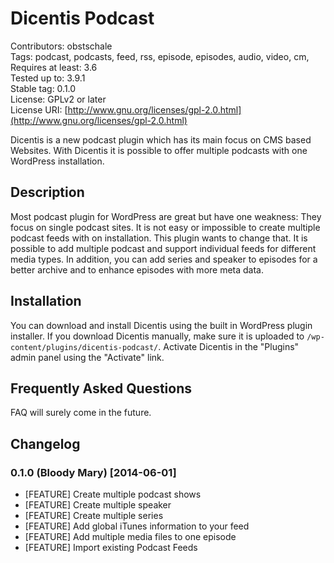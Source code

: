 # Dicentis Podcast
Contributors: obstschale  
Tags: podcast, podcasts, feed, rss, episode, episodes, audio, video, cm,  
Requires at least: 3.6  
Tested up to: 3.9.1  
Stable tag: 0.1.0  
License: GPLv2 or later  
License URI: [http://www.gnu.org/licenses/gpl-2.0.html](http://www.gnu.org/licenses/gpl-2.0.html)  

Dicentis is a new podcast plugin which has its main focus on CMS based Websites. With Dicentis it is possible to offer multiple podcasts with one WordPress installation.

## Description
Most podcast plugin for WordPress are great but have one weakness: They focus on single podcast sites. It is not easy or impossible to create multiple podcast feeds with on installation. This plugin wants to change that. It is possible to add multiple podcast and support individual feeds for different media types. In addition, you can add series and speaker to episodes for a better archive and to enhance episodes with more meta data.

## Installation
You can download and install Dicentis using the built in WordPress plugin installer. If you download Dicentis manually, make sure it is uploaded to `/wp-content/plugins/dicentis-podcast/`. Activate Dicentis in the \"Plugins\" admin panel using the \"Activate\" link.

## Frequently Asked Questions
FAQ will surely come in the future.

## Changelog
### 0.1.0 (Bloody Mary) [2014-06-01]

* [FEATURE] Create multiple podcast shows
* [FEATURE] Create multiple speaker
* [FEATURE] Create multiple series
* [FEATURE] Add global iTunes information to your feed
* [FEATURE] Add multiple media files to one episode
* [FEATURE] Import existing Podcast Feeds